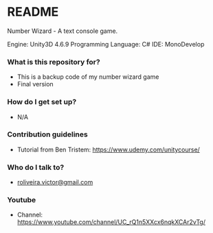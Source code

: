 # README #

Number Wizard - A text console game.

Engine: Unity3D 4.6.9 
Programming Language: C# 
IDE: MonoDevelop

### What is this repository for? ###

   * This is a backup code of my number wizard game
   * Final version

### How do I get set up? ###

   * N/A

### Contribution guidelines ###

   * Tutorial from Ben Tristem: https://www.udemy.com/unitycourse/

### Who do I talk to? ###

   * roliveira.victor@gmail.com

### Youtube ###

   * Channel: https://www.youtube.com/channel/UC_rQ1n5XXcx6nqkXCAr2vTg/